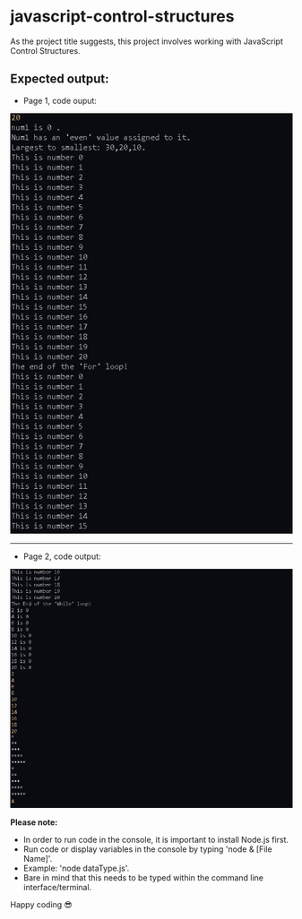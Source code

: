 # javascript-control-structures

As the project title suggests, this project involves working with JavaScript Control Structures.

## Expected output:

* Page 1, code ouput:
<img src="/images/Capture.JPG" alt="code output in console">

<hr/>

* Page 2, code output:
<img src="/images/Capture2.JPG" alt="code output in console">

<b> Please note: </b>

* In order to run code in the console, it is important to install Node.js first.
* Run code or display variables in the console by typing 'node & [File Name]'.
* Example: 'node dataType.js'.
* Bare in mind that this needs to be typed within the command line interface/terminal.

Happy coding :sunglasses:
